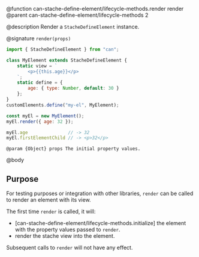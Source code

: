 @function can-stache-define-element/lifecycle-methods.render render
@parent can-stache-define-element/lifecycle-methods 2

@description Render a `StacheDefineElement` instance.

@signature `render(props)`

```js
import { StacheDefineElement } from "can";

class MyElement extends StacheDefineElement {
	static view = `
		<p>{{this.age}}</p>
	`;
	static define = {
		age: { type: Number, default: 30 }
	};
}
customElements.define("my-el", MyElement);

const myEl = new MyElement();
myEl.render({ age: 32 });

myEl.age               // -> 32
myEl.firstElementChild // -> <p>32</p>
```

	@param {Object} props The initial property values.

@body

## Purpose

For testing purposes or integration with other libraries, `render` can be called to render an element with its view.

The first time `render` is called, it will:

- [can-stache-define-element/lifecycle-methods.initialize] the element with the property values passed to `render`.
- render the stache view into the element.

Subsequent calls to `render` will not have any effect.
